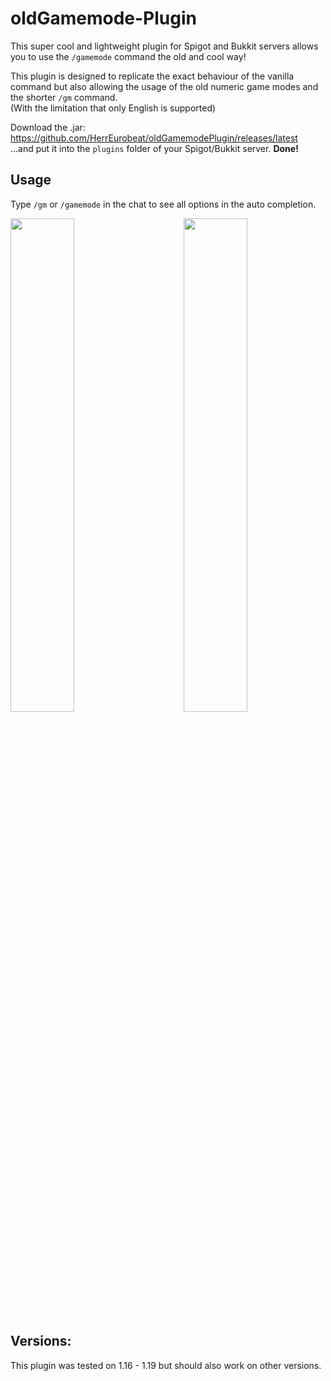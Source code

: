 # oldGamemode-Plugin

This super cool and lightweight plugin for Spigot and Bukkit servers allows you to use the `/gamemode` command the old and cool way!  
  
This plugin is designed to replicate the exact behaviour of the vanilla command but also allowing the usage of the old numeric game modes and the shorter `/gm` command.  
(With the limitation that only English is supported)
  
Download the .jar: https://github.com/HerrEurobeat/oldGamemodePlugin/releases/latest  
...and put it into the `plugins` folder of your Spigot/Bukkit server. **Done!**  

## Usage

Type `/gm` or `/gamemode` in the chat to see all options in the auto completion.  

<div>
  <img width=45% height:auto src="https://raw.githubusercontent.com/HerrEurobeat/oldGamemodePlugin/master/.github/img/demo2.png">  
  <img align="right" width=45% height:auto src="https://raw.githubusercontent.com/HerrEurobeat/oldGamemodePlugin/master/.github/img/demo1.png">  
</div>
  
## Versions:

This plugin was tested on 1.16 - 1.19 but should also work on other versions.
